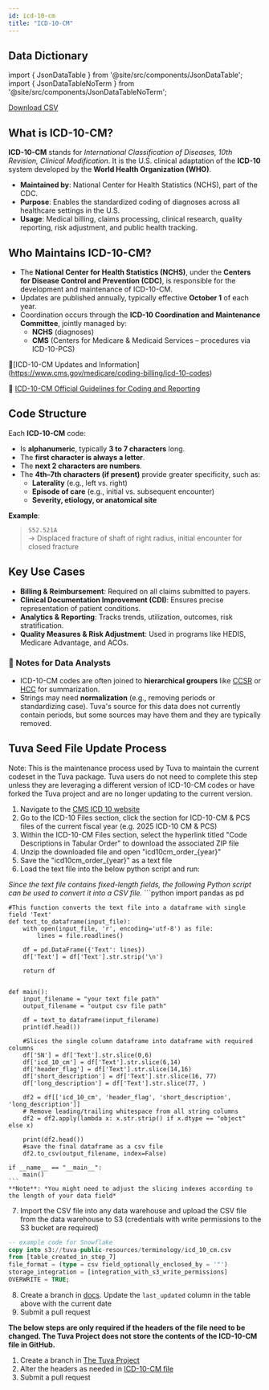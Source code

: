 ```yaml
---
id: icd-10-cm
title: "ICD-10-CM"
---
```


## Data Dictionary

import { JsonDataTable } from '@site/src/components/JsonDataTable';
import { JsonDataTableNoTerm } from '@site/src/components/JsonDataTableNoTerm';

<JsonDataTableNoTerm  jsonPath="nodes.seed\.the_tuva_project\.terminology__icd_10_cm.columns" />

<a href="https://tuva-public-resources.s3.amazonaws.com/versioned_terminology/latest/icd_10_cm.csv_0_0_0.csv.gz">Download CSV</a>

## What is ICD-10-CM?

**ICD-10-CM** stands for *International Classification of Diseases, 10th Revision, Clinical Modification*. It is the U.S. clinical adaptation of the **ICD-10** system developed by the **World Health Organization (WHO)**.

- **Maintained by**: National Center for Health Statistics (NCHS), part of the CDC.
- **Purpose**: Enables the standardized coding of diagnoses across all healthcare settings in the U.S.
- **Usage**: Medical billing, claims processing, clinical research, quality reporting, risk adjustment, and public health tracking.

## Who Maintains ICD-10-CM?

- The **National Center for Health Statistics (NCHS)**, under the **Centers for Disease Control and Prevention (CDC)**, is responsible for the development and maintenance of ICD-10-CM.
- Updates are published annually, typically effective **October 1** of each year.
- Coordination occurs through the **ICD-10 Coordination and Maintenance Committee**, jointly managed by:
  - **NCHS** (diagnoses)
  - **CMS** (Centers for Medicare & Medicaid Services – procedures via ICD-10-PCS)

📎[ICD-10-CM Updates and Information] (https://www.cms.gov/medicare/coding-billing/icd-10-codes)

📎 [ICD-10-CM Official Guidelines for Coding and Reporting](https://www.cms.gov/files/document/fy-2025-icd-10-cm-coding-guidelines.pdf)


## Code Structure

Each **ICD-10-CM** code:
- Is **alphanumeric**, typically **3 to 7 characters** long.
- The **first character is always a letter**.
- The **next 2 characters are numbers**.
- The **4th–7th characters (if present)** provide greater specificity, such as:
  - **Laterality** (e.g., left vs. right)
  - **Episode of care** (e.g., initial vs. subsequent encounter)
  - **Severity, etiology, or anatomical site**

**Example**:
> `S52.521A`  
> → Displaced fracture of shaft of right radius, initial encounter for closed fracture

## Key Use Cases

- **Billing & Reimbursement**: Required on all claims submitted to payers.
- **Clinical Documentation Improvement (CDI)**: Ensures precise representation of patient conditions.
- **Analytics & Reporting**: Tracks trends, utilization, outcomes, risk stratification.
- **Quality Measures & Risk Adjustment**: Used in programs like HEDIS, Medicare Advantage, and ACOs.


### 📌 Notes for Data Analysts

- ICD-10-CM codes are often joined to **hierarchical groupers** like [CCSR](../value-sets/ccsr-groupers) or [HCC](docs/value-sets/cms-hccs.md) for summarization.
- Strings may need **normalization** (e.g., removing periods or standardizing case). Tuva's source for this data does not currently contain periods, but some sources may have them and they are typically removed. 

## Tuva Seed File Update Process

Note: This is the maintenance process used by Tuva to maintain the current codeset in the Tuva package. Tuva users do not need to complete this step unless they are leveraging a different version of ICD-10-CM codes or have forked the Tuva project and are no longer updating to the current version. 

1. Navigate to the [CMS ICD 10 website](https://www.cms.gov/medicare/coding-billing/icd-10-codes)
2. Go to the ICD-10  Files section, click the section for ICD-10-CM & PCS files of the current fiscal year (e.g. 2025 ICD-10 CM & PCS)
3. Within the ICD-10-CM Files section, select the hyperlink titled "Code Descriptions in Tabular Order" to download the associated ZIP file
4. Unzip the downloaded file and open "icd10cm_order_\{year}"
5. Save the "icd10cm_order_\{year}" as a text file
6. Load the text file into the below python script and run:

*Since the text file contains fixed-length fields, the following Python script can be used to convert it into a CSV file.*
    ```python
    import pandas as pd

    #This function converts the text file into a dataframe with single field 'Text'
    def text_to_dataframe(input_file):
        with open(input_file, 'r', encoding='utf-8') as file:
            lines = file.readlines()
        
        df = pd.DataFrame({'Text': lines})
        df['Text'] = df['Text'].str.strip('\n')
        
        return df


    def main():
        input_filename = "your text file path"
        output_filename = "output csv file path"   
        
        df = text_to_dataframe(input_filename)
        print(df.head())

        #Slices the single column dataframe into dataframe with required columns
        df['SN'] = df['Text'].str.slice(0,6)
        df['icd_10_cm'] = df['Text'].str.slice(6,14)
        df['header_flag'] = df['Text'].str.slice(14,16)
        df['short_description'] = df['Text'].str.slice(16, 77)
        df['long_description'] = df['Text'].str.slice(77, )

        df2 = df[['icd_10_cm', 'header_flag', 'short_description',    'long_description']]
        # Remove leading/trailing whitespace from all string columns
        df2 = df2.apply(lambda x: x.str.strip() if x.dtype == "object" else x)
        
        print(df2.head())
        #save the final dataframe as a csv file
        df2.to_csv(output_filename, index=False)

    if __name__ == "__main__":
        main()
    ```
    **Note**: *You might need to adjust the slicing indexes according to the length of your data field*

7. Import the CSV file into any data warehouse and upload the CSV file from the data warehouse to S3 (credentials with write permissions to the S3 bucket are required)

```sql
-- example code for Snowflake
copy into s3://tuva-public-resources/terminology/icd_10_cm.csv
from [table_created_in_step_7]
file_format = (type = csv field_optionally_enclosed_by = '"')
storage_integration = [integration_with_s3_write_permissions]
OVERWRITE = TRUE;
```
8. Create a branch in [docs](https://github.com/tuva-health/docs).  Update the `last_updated` column in the table above with the current date
9. Submit a pull request

**The below steps are only required if the headers of the file need to be changed.  The Tuva Project does not store the contents
of the ICD-10-CM file in GitHub.**

1. Create a branch in [The Tuva Project](https://github.com/tuva-health/tuva)
2. Alter the headers as needed in [ICD-10-CM file](https://github.com/tuva-health/tuva/blob/main/seeds/terminology/terminology__icd_10_cm.csv)
3. Submit a pull request